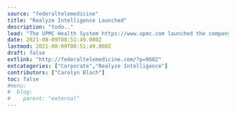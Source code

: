 ```yaml
---
source: "federaltelemedicine"
title: "Realyze Intelligence Launched"
description: "todo.."
lead: "The UPMC Health System https://www.upmc.com launched the company Realyze Intelligence https://realyzeintelligence.com by using Artificial Intelligence (AI) and natural language processing to identify patient populations with chronic diseases and cancer. The Realyze clinical intelligence platform reads both the detailed clinical notes and structured data from patients EMRs. The U.S healthcare industry spends $8.7 billion per year []"
date: 2021-08-09T08:51:49.000Z
lastmod: 2021-08-09T08:51:49.000Z
draft: false
extlink: "http://federaltelemedicine.com/?p=9602"
extcategories: ["Corporate","Realyze Intelligence"]
contributors: ["Carolyn Bloch"]
toc: false
#menu:
#  blog:
#    parent: "external"
---
```

